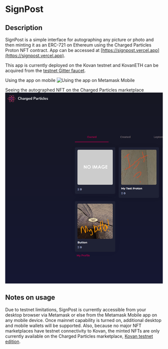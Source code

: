# SignPost

## Description

SignPost is a simple interface for autographing any picture or photo and then minting it as an ERC-721 on Ethereum using the Charged Particles Proton NFT contract.  App can be accessed at [https://signpost.vercel.app](https://signpost.vercel.app).

This app is currently deployed on the Kovan testnet and KovanETH can be acquired from the [testnet Gitter faucet](https://gitter.im/kovan-testnet/faucet).

Using the app on mobile
![Using the app on Metamask Mobile](./demo.gif)

Seeing the autographed NFT on the Charged Particles marketplace
![My button on Charged Particles](./autograph.png)
## Notes on usage

Due to testnet limitations, SignPost is currently accessible from your desktop browser via Metamask or else from the Metamask Mobile app on any mobile device.  Once mainnet capability is turned on, additional desktop and mobile wallets will be supported.  Also, because no major NFT marketplaces have testnet connectivity to Kovan, the minted NFTs are only currently available on the Charged Particles marketplace, [Kovan testnet edition](https://staging.charged.fi/).


